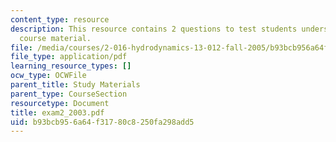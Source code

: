 ```yaml
---
content_type: resource
description: This resource contains 2 questions to test students understanding of
  course material.
file: /media/courses/2-016-hydrodynamics-13-012-fall-2005/b93bcb956a64f31780c8250fa298add5_exam2_2003.pdf
file_type: application/pdf
learning_resource_types: []
ocw_type: OCWFile
parent_title: Study Materials
parent_type: CourseSection
resourcetype: Document
title: exam2_2003.pdf
uid: b93bcb95-6a64-f317-80c8-250fa298add5
---
```

